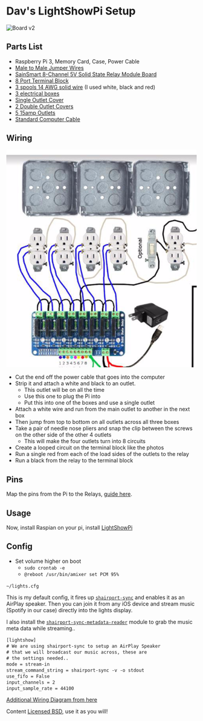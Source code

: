 Dav's LightShowPi Setup
=======================

![Board v2](lightshow-board.png?raw=true "Board v2")

Parts List
----------

* Raspberry Pi 3, Memory Card, Case, Power Cable
* [Male to Male Jumper Wires](http://a.co/eib2iWj)
* [SainSmart 8-Channel 5V Solid State Relay Module Board](http://a.co/4ZzxAcb)
* [8 Port Terminal Block](http://a.co/hs2jNlu)
* [3 spools 14 AWG solid wire](http://a.co/1X2Rdgd) (I used white, black and red)
* [3 electrical boxes](http://a.co/f1oh1xX)
* [Single Outlet Cover]( http://a.co/c8Ct4bO)
* [2 Double Outlet Covers](http://a.co/iz03UIc)
* [5 15amp Outlets](http://a.co/e8S6LzU)
* [Standard Computer Cable](http://a.co/7MdolDQ)


Wiring
------

![wiring](wiring.png?raw=true "wiring")

* Cut the end off the power cable that goes into the computer
* Strip it and attach a white and black to an outlet.
  * This outlet will be on all the time
  * Use this one to plug the Pi into
  * Put this into one of the boxes and use a single outlet
* Attach a white wire and run from the main outlet to another in the next box
* Then jump from top to bottom on all outlets across all three boxes
* Take a pair of needle nose pliers and snap the clip between the screws on the other side of the other 4 outlets
  * This will make the four outlets turn into 8 circuits
* Create a looped circuit on the terminal block like the photos
* Run a single red from each of the load sides of the outlets to the relay
* Run a black from the relay to the terminal block

Pins
----

Map the pins from the Pi to the Relays, [guide here](https://bitbucket.org/togiles/lightshowpi/src/master/config/defaults.cfg?fileviewer=file-view-default#defaults.cfg-104:127).

Usage
-----

Now, install Raspian on your pi, install [LightShowPi](http://lightshowpi.org/)

Config
------

* Set volume higher on boot
  * `sudo crontab -e`
  * `@reboot /usr/bin/amixer set PCM 95%`

`~/lights.cfg`

This is my default config, it fires up [`shairport-sync`](https://github.com/mikebrady/shairport-sync) and enables it as an AirPlay speaker. Then you 
can join it from any iOS device and stream music (Spotify in our case) directly into the lights display.

I also install the [`shairport-sync-metadata-reader`](https://github.com/mikebrady/shairport-sync-metadata-reader) module to grab the music
meta data while streaming..

```
[lightshow]
# We are using shairport-sync to setup an AirPlay Speaker
# that we will broadcast our music across, these are
# the settings needed..
mode = stream-in
stream_command_string = shairport-sync -v -o stdout
use_fifo = False
input_channels = 2
input_sample_rate = 44100

```


[Additional Wiring Diagram from here](https://www.dropbox.com/s/tamanbq64qid30b/LightshowPi-Configandwire.docx?dl=0)

Content [Licensed BSD](LICENSE), use it as you will!

